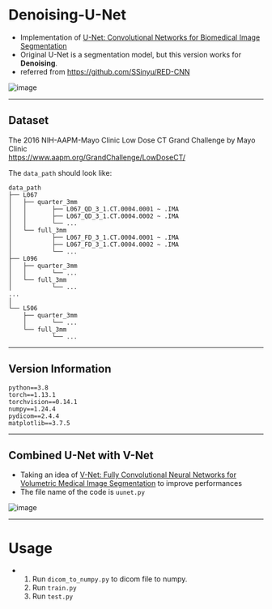 # Denoising-U-Net

* Implementation of [U-Net: Convolutional Networks for Biomedical Image Segmentation](https://arxiv.org/abs/1505.04597)
* Original U-Net is a segmentation model, but this version works for **Denoising**.
* referred from https://github.com/SSinyu/RED-CNN

![image](https://github.com/eunji00-kim/Denoising-U-Net/assets/101125771/2fc1466b-4827-4e3e-9b66-1b9b29c1589e)


---------------------------------------

## Dataset

The 2016 NIH-AAPM-Mayo Clinic Low Dose CT Grand Challenge by Mayo Clinic  
<https://www.aapm.org/GrandChallenge/LowDoseCT/>

The ```data_path``` should look like:

```
data_path
├── L067
│   ├── quarter_3mm
│   │       ├── L067_QD_3_1.CT.0004.0001 ~ .IMA
│   │       ├── L067_QD_3_1.CT.0004.0002 ~ .IMA
│   │       └── ...
│   └── full_3mm
│           ├── L067_FD_3_1.CT.0004.0001 ~ .IMA
│           ├── L067_FD_3_1.CT.0004.0002 ~ .IMA
│           └── ...
├── L096
│   ├── quarter_3mm
│   │       └── ...
│   └── full_3mm
│           └── ...      
...
│
└── L506
    ├── quarter_3mm
    │       └── ...
    └── full_3mm
            └── ...
```

---------------------------------------

## Version Information

```
python==3.8
torch==1.13.1
torchvision==0.14.1
numpy==1.24.4
pydicom==2.4.4
matplotlib==3.7.5
```

---------------------------------------

## Combined U-Net with V-Net
* Taking an idea of [V-Net: Fully Convolutional Neural Networks for Volumetric Medical Image Segmentation](https://arxiv.org/abs/1606.04797) to improve performances
* The file name of the code is ```uunet.py```

![image](https://github.com/eunji00-kim/Denoising-U-Net/assets/101125771/0acac631-3ad4-4e7d-afbe-d47b4464fad3)

---------------------------------------

# Usage
* 1. Run ```dicom_to_numpy.py``` to dicom file to numpy.
  2. Run ```train.py```
  3. Run ```test.py```
